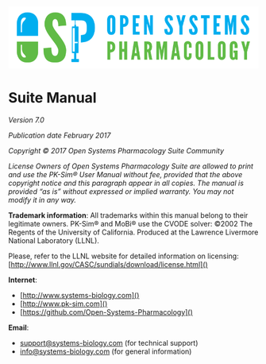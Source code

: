 ![alt text](./images/osp_logo.png "Logo")

# Suite Manual
*Version 7.0*

_Publication date February 2017_

_Copyright © 2017 Open Systems Pharmacology Suite Community_

_License Owners of Open Systems Pharmacology Suite are allowed to print and use the PK-Sim® User Manual without fee, provided that the
above copyright notice and this paragraph appear in all copies.
The manual is provided “as is” without expressed or implied warranty. You may not modify it in any way._

**Trademark information**: All trademarks within this manual belong to their legitimate owners.
PK-Sim® and MoBi® use the CVODE solver:
©2002 The Regents of the University of California. Produced at the Lawrence Livermore National Laboratory (LLNL).

Please, refer to the LLNL website for detailed information on licensing: [http://www.llnl.gov/CASC/sundials/download/license.html]()

**Internet**:

* [http://www.systems-biology.com]()
* [http://www.pk-sim.com]()
* [https://github.com/Open-Systems-Pharmacology]()

**Email**:

* [support@systems-biology.com](mailto:support@systems-biology.com) (for technical support)
* [info@systems-biology.com](mailto:info@systems-biology.com) (for general information)


